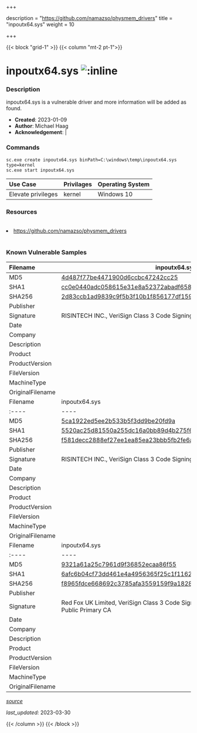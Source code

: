 +++

description = "https://github.com/namazso/physmem_drivers"
title = "inpoutx64.sys"
weight = 10

+++


{{< block "grid-1" >}}
{{< column "mt-2 pt-1">}}


# inpoutx64.sys ![:inline](/images/twitter_verified.png) 


### Description

inpoutx64.sys is a vulnerable driver and more information will be added as found.

- **Created**: 2023-01-09
- **Author**: Michael Haag
- **Acknowledgement**:  | [](https://twitter.com/)

### Commands

```
sc.exe create inpoutx64.sys binPath=C:\windows\temp\inpoutx64.sys type=kernel
sc.exe start inpoutx64.sys
```

| Use Case | Privilages | Operating System | 
|:---- | ---- | ---- |
| Elevate privileges | kernel | Windows 10 |

### Resources
<br>
<li><a href=" https://github.com/namazso/physmem_drivers"> https://github.com/namazso/physmem_drivers</a></li>
<br>

### Known Vulnerable Samples

| Filename | inpoutx64.sys |
|:---- | ---- | 
| MD5 | <a href="https://www.virustotal.com/gui/file/4d487f77be4471900d6ccbc47242cc25">4d487f77be4471900d6ccbc47242cc25</a> |
| SHA1 | <a href="https://www.virustotal.com/gui/file/cc0e0440adc058615e31e8a52372abadf658e6b1">cc0e0440adc058615e31e8a52372abadf658e6b1</a> |
| SHA256 | <a href="https://www.virustotal.com/gui/file/2d83ccb1ad9839c9f5b3f10b1f856177df1594c66cbbc7661677d4b462ebf44d">2d83ccb1ad9839c9f5b3f10b1f856177df1594c66cbbc7661677d4b462ebf44d</a> |
| Publisher |  |
| Signature | RISINTECH INC., VeriSign Class 3 Code Signing 2010 CA, VeriSign   |
| Date |  |
| Company |  |
| Description |  |
| Product |  |
| ProductVersion |  |
| FileVersion |  |
| MachineType |  |
| OriginalFilename |  |
| Filename | inpoutx64.sys |
|:---- | ---- | 
| MD5 | <a href="https://www.virustotal.com/gui/file/5ca1922ed5ee2b533b5f3dd9be20fd9a">5ca1922ed5ee2b533b5f3dd9be20fd9a</a> |
| SHA1 | <a href="https://www.virustotal.com/gui/file/5520ac25d81550a255dc16a0bb89d4b275f6f809">5520ac25d81550a255dc16a0bb89d4b275f6f809</a> |
| SHA256 | <a href="https://www.virustotal.com/gui/file/f581decc2888ef27ee1ea85ea23bbb5fb2fe6a554266ff5a1476acd1d29d53af">f581decc2888ef27ee1ea85ea23bbb5fb2fe6a554266ff5a1476acd1d29d53af</a> |
| Publisher |  |
| Signature | RISINTECH INC., VeriSign Class 3 Code Signing 2010 CA, VeriSign   |
| Date |  |
| Company |  |
| Description |  |
| Product |  |
| ProductVersion |  |
| FileVersion |  |
| MachineType |  |
| OriginalFilename |  |
| Filename | inpoutx64.sys |
|:---- | ---- | 
| MD5 | <a href="https://www.virustotal.com/gui/file/9321a61a25c7961d9f36852ecaa86f55">9321a61a25c7961d9f36852ecaa86f55</a> |
| SHA1 | <a href="https://www.virustotal.com/gui/file/6afc6b04cf73dd461e4a4956365f25c1f1162387">6afc6b04cf73dd461e4a4956365f25c1f1162387</a> |
| SHA256 | <a href="https://www.virustotal.com/gui/file/f8965fdce668692c3785afa3559159f9a18287bc0d53abb21902895a8ecf221b">f8965fdce668692c3785afa3559159f9a18287bc0d53abb21902895a8ecf221b</a> |
| Publisher |  |
| Signature | Red Fox UK Limited, VeriSign Class 3 Code Signing 2004 CA, VeriSign Class 3 Public Primary CA   |
| Date |  |
| Company |  |
| Description |  |
| Product |  |
| ProductVersion |  |
| FileVersion |  |
| MachineType |  |
| OriginalFilename |  |



[*source*](https://github.com/magicsword-io/LOLDrivers/tree/main/yaml/inpoutx64.sys.yml)

*last_updated:* 2023-03-30








{{< /column >}}
{{< /block >}}
